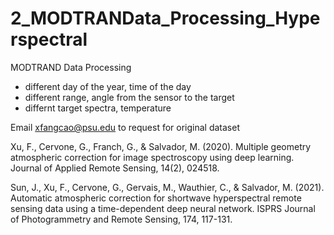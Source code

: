 # 2_MODTRANData_Processing_Hyperspectral

MODTRAND Data Processing
- different day of the year, time of the day
- different range, angle from the sensor to the target
- differnt target spectra, temperature

Email xfangcao@psu.edu to request for original dataset

Xu, F., Cervone, G., Franch, G., & Salvador, M. (2020). Multiple geometry atmospheric correction for image spectroscopy using deep learning. Journal of Applied Remote Sensing, 14(2), 024518.

Sun, J., Xu, F., Cervone, G., Gervais, M., Wauthier, C., & Salvador, M. (2021). Automatic atmospheric correction for shortwave hyperspectral remote sensing data using a time-dependent deep neural network. ISPRS Journal of Photogrammetry and Remote Sensing, 174, 117-131.
